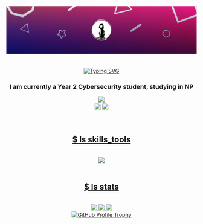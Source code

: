 <div align = "center">
  <img src="./banner.jpg">
</div></br></br>

<div align="center">
  <a href="https://git.io/typing-svg"><img src="https://readme-typing-svg.herokuapp.com?font=Fira+Code&size=30&duration=2750&pause=100&color=B6A3F7&center=true&width=435&lines=Hey+there!+;I+am+Jun+Wei" alt="Typing SVG" /></a>
</div>

<h3 align = "center">I am currently a Year 2 Cybersecurity student, studying in NP</h3>

<div align="center">
  <img src="https://profile-counter.glitch.me/tan-junwei/count.svg">
</div>

<div align = "center">
  <a href="mailto:jwtan0402@gmail.com">
    <img src="https://img.shields.io/badge/Gmail-D14836?style=for-the-badge&logo=gmail&logoColor=white">
  </a>
  <a href="https://www.linkedin.com/in/jun-wei-tan">
    <img src ="https://img.shields.io/badge/LinkedIn-0077B5?style=for-the-badge&logo=linkedin&logoColor=white"
  </a>
</div>
</br></br>

<h2 align = "center">$ ls skills_tools</h2></br>

<div align="center">
  <a href="https://skillicons.dev">
    <img src="https://skillicons.dev/icons?i=py,kali,ubuntu,linux,bash,powershell,js,html,css,react,nextjs,unity,git,vscode,github,notion,obsidian,figma,photoshop"
  </a>
</div></br>

<h2 align='center'>$ ls stats</h2></br>

<div align="center">
  <a href="https://github-readme-stats.vercel.app/api?username=tan-junwei&theme=react">
    <img height=200 src="https://github-readme-stats.vercel.app/api?username=tan-junwei&theme=react" />
  </a>
  <a href="https://github-readme-alpha-five.vercel.app/api/top-langs/?username=tan-junwei&layout=compact&theme=react">
    <img height=200 src="https://github-readme-alpha-five.vercel.app/api/top-langs/?username=tan-junwei&layout=compact&theme=react" />
  </a>
  <a href="https://github-readme-streak-stats.herokuapp.com/?user=Tan-JunWei&theme=react&hide_border=false">
    <img height = 200 src="https://github-readme-streak-stats.herokuapp.com/?user=Tan-JunWei&theme=react&hide_border=false"/>
  </a>
</div>

<div align="center">
  <a href="https://github-profile-trophy.vercel.app/?username=Tan-JunWei&rank=-?&column=-1&theme=tokyonight">
    <img src="https://github-profile-trophy.vercel.app/?username=Tan-JunWei&rank=-?&column=-1&theme=tokyonight" alt="GitHub Profile Trophy">
  </a>
</div>
